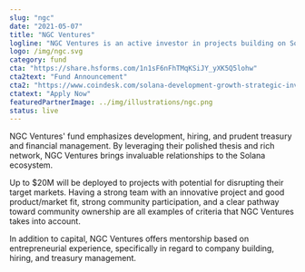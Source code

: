 ```yaml
---
slug: "ngc"
date: "2021-05-07"
title: "NGC Ventures"
logline: "NGC Ventures is an active investor in projects building on Solana that have innovative use cases and solve pressing issues."
logo: /img/ngc.svg
category: fund
cta: "https://share.hsforms.com/1n1sF6nFhTMqKSiJY_yXK5Q5lohw"
cta2text: "Fund Announcement"
cta2: "https://www.coindesk.com/solana-development-growth-strategic-investment-funds"
ctatext: "Apply Now"
featuredPartnerImage: ../img/illustrations/ngc.png
status: live
---
```


NGC Ventures' fund emphasizes development, hiring, and prudent treasury and financial management. By leveraging their polished thesis and rich network, NGC Ventures brings invaluable relationships to the Solana ecosystem.

Up to $20M will be deployed to projects with potential for disrupting their target markets. Having a strong team with an innovative project and good product/market fit, strong community participation, and a clear pathway toward community ownership are all examples of criteria that NGC Ventures takes into account. 

In addition to capital, NGC Ventures offers mentorship based on entrepreneurial experience, specifically in regard to company building, hiring, and treasury management.
